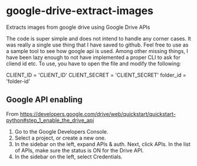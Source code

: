 google-drive-extract-images
===========================

Extracts images from google drive using Google Drive APIs

The code is super simple and does not intend to handle any corner cases. It was really a single use thing that I have saved to github. Feel free to use as a sample tool to see how google api is used. Among other missing things, I have been lazy enough to not have implemented a proper CLI to ask for cliend id etc. To use, you have to open the file and modify the following:

CLIENT_ID = 'CLIENT_ID'
CLIENT_SECRET = 'CLIENT_SECRET'
folder_id = 'folder-id'

Google API enabling
-------------------
From https://developers.google.com/drive/web/quickstart/quickstart-python#step_1_enable_the_drive_api
1. Go to the Google Developers Console.
2. Select a project, or create a new one.
3. In the sidebar on the left, expand APIs & auth. Next, click APIs. In the list of APIs, make sure the status is ON for the Drive API.
4. In the sidebar on the left, select Credentials.

